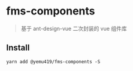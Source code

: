 # fms-components

> 基于 ant-design-vue 二次封装的 vue 组件库

## Install

```shell
yarn add @yemu419/fms-components -S
```
